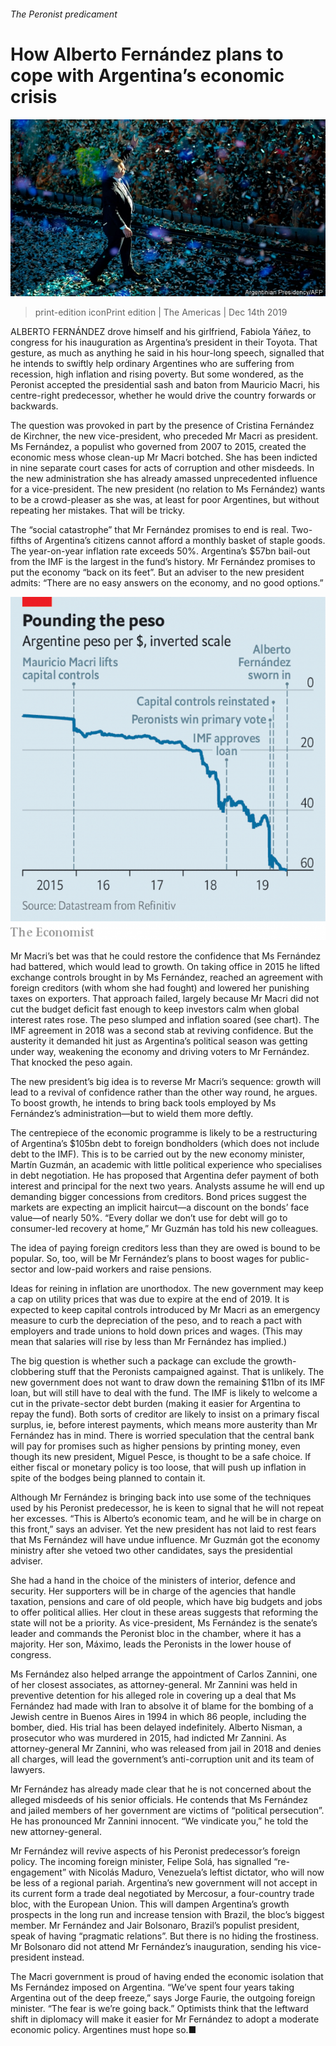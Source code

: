 ###### The Peronist predicament

# How Alberto Fernández plans to cope with Argentina’s economic crisis 

![image](images/20191214_AMP001_1.jpg) 

> print-edition iconPrint edition | The Americas | Dec 14th 2019 

ALBERTO FERNÁNDEZ drove himself and his girlfriend, Fabiola Yáñez, to congress for his inauguration as Argentina’s president in their Toyota. That gesture, as much as anything he said in his hour-long speech, signalled that he intends to swiftly help ordinary Argentines who are suffering from recession, high inflation and rising poverty. But some wondered, as the Peronist accepted the presidential sash and baton from Mauricio Macri, his centre-right predecessor, whether he would drive the country forwards or backwards. 

The question was provoked in part by the presence of Cristina Fernández de Kirchner, the new vice-president, who preceded Mr Macri as president. Ms Fernández, a populist who governed from 2007 to 2015, created the economic mess whose clean-up Mr Macri botched. She has been indicted in nine separate court cases for acts of corruption and other misdeeds. In the new administration she has already amassed unprecedented influence for a vice-president. The new president (no relation to Ms Fernández) wants to be a crowd-pleaser as she was, at least for poor Argentines, but without repeating her mistakes. That will be tricky. 

The “social catastrophe” that Mr Fernández promises to end is real. Two-fifths of Argentina’s citizens cannot afford a monthly basket of staple goods. The year-on-year inflation rate exceeds 50%. Argentina’s $57bn bail-out from the IMF is the largest in the fund’s history. Mr Fernández promises to put the economy “back on its feet”. But an adviser to the new president admits: “There are no easy answers on the economy, and no good options.” 

![image](images/20191214_AMC741_0.png) 

Mr Macri’s bet was that he could restore the confidence that Ms Fernández had battered, which would lead to growth. On taking office in 2015 he lifted exchange controls brought in by Ms Fernández, reached an agreement with foreign creditors (with whom she had fought) and lowered her punishing taxes on exporters. That approach failed, largely because Mr Macri did not cut the budget deficit fast enough to keep investors calm when global interest rates rose. The peso slumped and inflation soared (see chart). The IMF agreement in 2018 was a second stab at reviving confidence. But the austerity it demanded hit just as Argentina’s political season was getting under way, weakening the economy and driving voters to Mr Fernández. That knocked the peso again.  

The new president’s big idea is to reverse Mr Macri’s sequence: growth will lead to a revival of confidence rather than the other way round, he argues. To boost growth, he intends to bring back tools employed by Ms Fernández’s administration—but to wield them more deftly. 

The centrepiece of the economic programme is likely to be a restructuring of Argentina’s $105bn debt to foreign bondholders (which does not include debt to the IMF). This is to be carried out by the new economy minister, Martín Guzmán, an academic with little political experience who specialises in debt negotiation. He has proposed that Argentina defer payment of both interest and principal for the next two years. Analysts assume he will end up demanding bigger concessions from creditors. Bond prices suggest the markets are expecting an implicit haircut—a discount on the bonds’ face value—of nearly 50%. “Every dollar we don’t use for debt will go to consumer-led recovery at home,” Mr Guzmán has told his new colleagues. 

The idea of paying foreign creditors less than they are owed is bound to be popular. So, too, will be Mr Fernández’s plans to boost wages for public-sector and low-paid workers and raise pensions. 

Ideas for reining in inflation are unorthodox. The new government may keep a cap on utility prices that was due to expire at the end of 2019. It is expected to keep capital controls introduced by Mr Macri as an emergency measure to curb the depreciation of the peso, and to reach a pact with employers and trade unions to hold down prices and wages. (This may mean that salaries will rise by less than Mr Fernández has implied.) 

The big question is whether such a package can exclude the growth-clobbering stuff that the Peronists campaigned against. That is unlikely. The new government does not want to draw down the remaining $11bn of its IMF loan, but will still have to deal with the fund. The IMF is likely to welcome a cut in the private-sector debt burden (making it easier for Argentina to repay the fund). Both sorts of creditor are likely to insist on a primary fiscal surplus, ie, before interest payments, which means more austerity than Mr Fernández has in mind. There is worried speculation that the central bank will pay for promises such as higher pensions by printing money, even though its new president, Miguel Pesce, is thought to be a safe choice. If either fiscal or monetary policy is too loose, that will push up inflation in spite of the bodges being planned to contain it. 

Although Mr Fernández is bringing back into use some of the techniques used by his Peronist predecessor, he is keen to signal that he will not repeat her excesses. “This is Alberto’s economic team, and he will be in charge on this front,” says an adviser. Yet the new president has not laid to rest fears that Ms Fernández will have undue influence. Mr Guzmán got the economy ministry after she vetoed two other candidates, says the presidential adviser. 

She had a hand in the choice of the ministers of interior, defence and security. Her supporters will be in charge of the agencies that handle taxation, pensions and care of old people, which have big budgets and jobs to offer political allies. Her clout in these areas suggests that reforming the state will not be a priority. As vice-president, Ms Fernández is the senate’s leader and commands the Peronist bloc in the chamber, where it has a majority. Her son, Máximo, leads the Peronists in the lower house of congress. 

Ms Fernández also helped arrange the appointment of Carlos Zannini, one of her closest associates, as attorney-general. Mr Zannini was held in preventive detention for his alleged role in covering up a deal that Ms Fernández had made with Iran to absolve it of blame for the bombing of a Jewish centre in Buenos Aires in 1994 in which 86 people, including the bomber, died. His trial has been delayed indefinitely. Alberto Nisman, a prosecutor who was murdered in 2015, had indicted Mr Zannini. As attorney-general Mr Zannini, who was released from jail in 2018 and denies all charges, will lead the government’s anti-corruption unit and its team of lawyers.  

Mr Fernández has already made clear that he is not concerned about the alleged misdeeds of his senior officials. He contends that Ms Fernández and jailed members of her government are victims of “political persecution”. He has pronounced Mr Zannini innocent. “We vindicate you,” he told the new attorney-general.  

Mr Fernández will revive aspects of his Peronist predecessor’s foreign policy. The incoming foreign minister, Felipe Solá, has signalled “re-engagement” with Nicolás Maduro, Venezuela’s leftist dictator, who will now be less of a regional pariah. Argentina’s new government will not accept in its current form a trade deal negotiated by Mercosur, a four-country trade bloc, with the European Union. This will dampen Argentina’s growth prospects in the long run and increase tension with Brazil, the bloc’s biggest member. Mr Fernández and Jair Bolsonaro, Brazil’s populist president, speak of having “pragmatic relations”. But there is no hiding the frostiness. Mr Bolsonaro did not attend Mr Fernández’s inauguration, sending his vice-president instead. 

The Macri government is proud of having ended the economic isolation that Ms Fernández imposed on Argentina. “We’ve spent four years taking Argentina out of the deep freeze,” says Jorge Faurie, the outgoing foreign minister. “The fear is we’re going back.” Optimists think that the leftward shift in diplomacy will make it easier for Mr Fernández to adopt a moderate economic policy. Argentines must hope so.■ 

